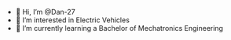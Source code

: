- 👋 Hi, I’m @Dan-27
- 👀 I’m interested in Electric Vehicles 
- 🌱 I’m currently learning a Bachelor of Mechatronics Engineering
<!---
Dan-27/Dan-27 is a ✨ special ✨ repository because its `README.md` (this file) appears on your GitHub profile.
You can click the Preview link to take a look at your changes.
--->
